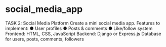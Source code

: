 # social_media_app
TASK 2: Social Media Platform Create a mini social media app. Features to implement: ● User profiles ● Posts &amp; comments ● Like/follow system Frontend: HTML, CSS, JavaScript Backend: Django or Express.js Database for users, posts, comments, followers
